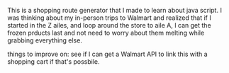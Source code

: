 This is a shopping route generator that I made to learn about java script. I was thinking about my in-person trips to Walmart and realized that if I started in the Z ailes, and loop around the store to aile A, I can get the frozen prducts last and not need to worry about them melting while grabbing everything else.

things to improve on: see if I can get a Walmart API to link this with a shopping cart if that's possbile. 
